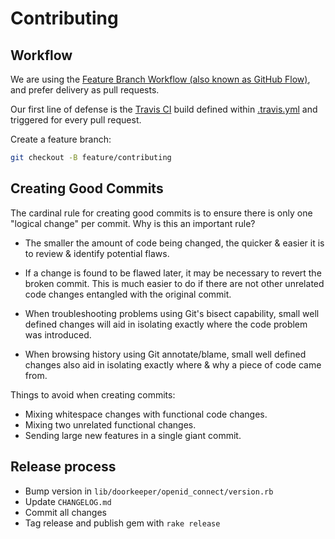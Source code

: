 # Contributing

## Workflow

We are using the [Feature Branch Workflow (also known as GitHub Flow)](https://guides.github.com/introduction/flow/), and prefer delivery as pull requests.

Our first line of defense is the [Travis CI](https://travis-ci.org/doorkeeper-gem/doorkeeper-openid_connect) build defined within [.travis.yml](.travis.yml) and triggered for every pull request.

Create a feature branch:

```sh
git checkout -B feature/contributing
```

## Creating Good Commits

The cardinal rule for creating good commits is to ensure there is only one
"logical change" per commit. Why is this an important rule?

* The smaller the amount of code being changed, the quicker & easier it is to
  review & identify potential flaws.

* If a change is found to be flawed later, it may be necessary to revert the
  broken commit. This is much easier to do if there are not other unrelated
  code changes entangled with the original commit.

* When troubleshooting problems using Git's bisect capability, small well
  defined changes will aid in isolating exactly where the code problem was
  introduced.

* When browsing history using Git annotate/blame, small well defined changes
  also aid in isolating exactly where & why a piece of code came from.

Things to avoid when creating commits:

* Mixing whitespace changes with functional code changes.
* Mixing two unrelated functional changes.
* Sending large new features in a single giant commit.

## Release process

- Bump version in `lib/doorkeeper/openid_connect/version.rb`
- Update `CHANGELOG.md`
- Commit all changes
- Tag release and publish gem with `rake release`

